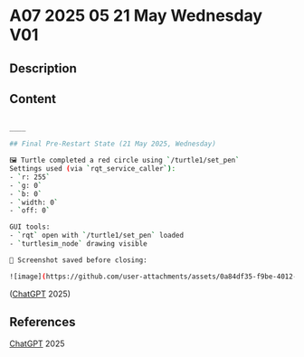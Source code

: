 # A07 2025 05 21 May Wednesday V01

## Description



## Content

```bash

____

## Final Pre-Restart State (21 May 2025, Wednesday)

🖼️ Turtle completed a red circle using `/turtle1/set_pen`  
Settings used (via `rqt_service_caller`):
- `r: 255`
- `g: 0`
- `b: 0`
- `width: 0`
- `off: 0`

GUI tools:
- `rqt` open with `/turtle1/set_pen` loaded
- `turtlesim_node` drawing visible

📸 Screenshot saved before closing:

![image](https://github.com/user-attachments/assets/0a84df35-f9be-4012-9224-23d0dc23702e)


```

([ChatGPT](https://chatgpt.com/) 2025)

## References

[ChatGPT](https://chatgpt.com/) 2025
